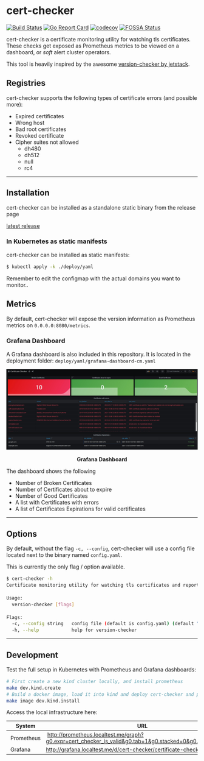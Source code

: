 # cert-checker

[![Build Status](https://img.shields.io/endpoint.svg?url=https://actions-badge.atrox.dev/mogensen/cert-checker/badge)](https://actions-badge.atrox.dev/mogensen/cert-checker/goto)
[![Go Report Card](https://goreportcard.com/badge/github.com/mogensen/cert-checker)](https://goreportcard.com/report/github.com/mogensen/cert-checker)
[![codecov](https://codecov.io/gh/mogensen/cert-checker/branch/main/graph/badge.svg)](https://codecov.io/gh/mogensen/cert-checker)
[![FOSSA Status](https://app.fossa.com/api/projects/git%2Bgithub.com%2Fmogensen%2Fcert-checker.svg?type=shield)](https://app.fossa.com/projects/git%2Bgithub.com%2Fmogensen%2Fcert-checker?ref=badge_shield)

cert-checker is a certificate monitoring utility for watching tls certificates. These
checks get exposed as Prometheus metrics to be viewed on a dashboard, or _soft_
alert cluster operators.

This tool is heavily inspired by the awesome [version-checker by jetstack](https://github.com/jetstack/version-checker/).

## Registries

cert-checker supports the following types of certificate errors (and possible more):

- Expired certificates
- Wrong host
- Bad root certificates
- Revoked certificate
- Cipher suites not allowed
    * dh480
    * dh512
    * null
    * rc4

---

## Installation

cert-checker can be installed as a standalone static binary from the release page

[latest release](https://github.com/mogensen/cert-checker/releases/latest/)

### In Kubernetes as static manifests 

cert-checker can be installed as static manifests:

```sh
$ kubectl apply -k ./deploy/yaml
```

Remember to edit the configmap with the actual domains you want to monitor.. 

## Metrics

By default, cert-checker will expose the version information as Prometheus
metrics on `0.0.0.0:8080/metrics`.

### Grafana Dashboard

A Grafana dashboard is also included in this repository.
It is located in the deployment folder: `deploy/yaml/grafana-dashboard-cm.yaml`

![](img/grafana.jpg)
<center></center>
<p align="center">
  <b>Grafana Dashboard</b><br>
</p>

The dashboard shows the following

 - Number of Broken Certificates
 - Number of Certificates about to expire
 - Number of Good Certificates
 - A list with Certificates with errors
 - A list of Certificates Expirations for valid certificates

---

## Options

By default, without the flag `-c, --config`, cert-checker will
use a config file located next to the binary named `config.yaml`.

This is currently the only flag / option available. 

```bash
$ cert-checker -h
Certificate monitoring utility for watching tls certificates and reporting the result as metrics.

Usage:
  version-checker [flags]

Flags:
  -c, --config string   config file (default is config.yaml) (default "config.yaml")
  -h, --help            help for version-checker
```

---

## Development

Test the full setup in Kubernetes with Prometheus and Grafana dashboards:

```bash
# First create a new kind cluster locally, and install prometheus
make dev.kind.create
# Build a docker image, load it into kind and deploy cert-checker and promeheus/grafana stuff
make image dev.kind.install
```

Access the local infrastructure here:

| System        | URL                                                                                                        |
| ------------- |------------------------------------------------------------------------------------------------------------|
| Prometheus    | http://prometheus.localtest.me/graph?g0.expr=cert_checker_is_valid&g0.tab=1&g0.stacked=0&g0.range_input=1h | 
| Grafana       | http://grafana.localtest.me/d/cert-checker/certificate-checker                                             | 

